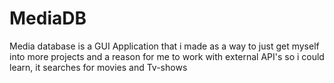 # MediaDB
Media database is a GUI Application that i made as a way to just get myself into more projects and a reason for me to work with external API's so i could learn, it searches for movies and Tv-shows
